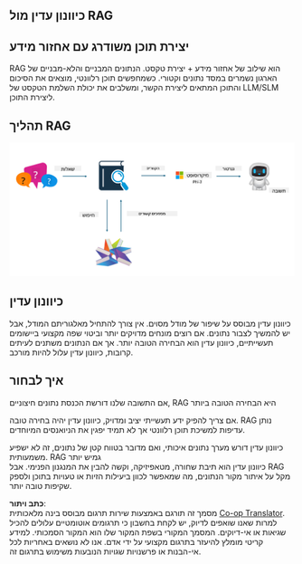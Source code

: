 <!--
CO_OP_TRANSLATOR_METADATA:
{
  "original_hash": "e4e010400c2918557b36bb932a14004c",
  "translation_date": "2025-05-09T22:16:22+00:00",
  "source_file": "md/03.FineTuning/FineTuning_vs_RAG.md",
  "language_code": "he"
}
-->
## כיוונון עדין מול RAG

## יצירת תוכן משודרג עם אחזור מידע

RAG הוא שילוב של אחזור מידע + יצירת טקסט. הנתונים המבניים והלא-מבניים של הארגון נשמרים במסד נתונים וקטורי. כשמחפשים תוכן רלוונטי, מוצאים את הסיכום והתוכן המתאים ליצירת הקשר, ומשלבים את יכולת השלמת הטקסט של LLM/SLM ליצירת התוכן.

## תהליך RAG
![FinetuningvsRAG](../../../../translated_images/rag.36e7cb856f120334d577fde60c6a5d7c5eecae255dac387669303d30b4b3efa4.he.png)

## כיוונון עדין
כיוונון עדין מבוסס על שיפור של מודל מסוים. אין צורך להתחיל מאלגוריתם המודל, אבל יש להמשיך לצבור נתונים. אם רוצים מונחים מדויקים יותר וביטוי שפה מקצועי ביישומים תעשייתיים, כיוונון עדין הוא הבחירה הטובה יותר. אך אם הנתונים משתנים לעיתים קרובות, כיוונון עדין עלול להיות מורכב.

## איך לבחור
אם התשובה שלנו דורשת הכנסת נתונים חיצוניים, RAG היא הבחירה הטובה ביותר

אם צריך להפיק ידע תעשייתי יציב ומדויק, כיוונון עדין יהיה בחירה טובה. RAG נותן עדיפות למשיכת תוכן רלוונטי אך לא תמיד יפגין את הניואנסים המיוחדים.

כיוונון עדין דורש מערך נתונים איכותי, ואם מדובר בטווח קטן של נתונים, זה לא ישפיע משמעותית. RAG גמיש יותר  
כיוונון עדין הוא תיבת שחורה, מטאפיזיקה, וקשה להבין את המנגנון הפנימי. אבל RAG מקל על איתור מקור הנתונים, מה שמאפשר לכוון ביעילות הזיות או טעויות בתוכן ולספק שקיפות טובה יותר.

**כתב ויתור**:  
מסמך זה תורגם באמצעות שירות תרגום מבוסס בינה מלאכותית [Co-op Translator](https://github.com/Azure/co-op-translator). למרות שאנו שואפים לדיוק, יש לקחת בחשבון כי תרגומים אוטומטיים עלולים להכיל שגיאות או אי-דיוקים. המסמך המקורי בשפת המקור שלו הוא המקור הסמכותי. למידע קריטי מומלץ להיעזר בתרגום מקצועי על ידי אדם. אנו לא נושאים באחריות לכל אי-הבנות או פרשנויות שגויות הנובעות משימוש בתרגום זה.
